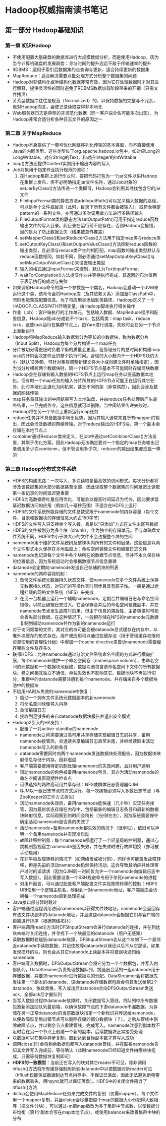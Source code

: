 # Hadoop权威指南读书笔记
## 第一部分 Hadoop基础知识
### 第一章 初识Hadoop
- 不使用配置大量硬盘的数据库进行大规模数据分析，而是使用Hadoop，因为当今计算机磁盘的发展趋势：寻址时间的提升远远不敌于传输速率的提升
- RDBMS：适用于索引后数据集的点查询与更新，适合持续更新的数据集
- MapReduce：适合解决需要以批处理方式分析整个数据集的问题
- Hadoop对非结构化或半结构化数据非常有效，因为它在处理数据时才对其进行解释，提供灵活性的同时避免了RDBMS数据加载阶段带来的开销（只需文件拷贝）
- 关系型数据库往往是规范（Normalized）的，以保持数据的完整与不冗余，但对Hadoop而言，会使记录读取变得非本地化
- Web服务器日志是典型的非规范化数据（同一客户端全名可能多次出现），为Hadoop非常合适分析各种日志文件的原因之一

### 第二章 关于MapReduce
- Hadoop本身提供了一套可优化网络序列化传输的基本类型，而不直接使用Java的内嵌类型。这些类型位于org.apache.hadoop.io包中，如对应Long的LongWritable，对应String的Text，和对应Integer的IntWritable
- map()方法还提供Context实例用于输出内容的写入
- Job对象用于指定作业执行规范的流程：
    1. 在Hadoop集群上运行作业时，要把代码打包为一个jar文件以供Hadoop在集群上发布，但不必明确指定jar文件名称，通过Job对象的setJarByClass()方法传递一个类即可，Hadoop会利用其寻找包含它的jar文件
    2. FileInputFormat类的静态方法addInputPath()可以定义输入数据的路径，可以是单个文件或目录（此时，目录下所有文件都会被输入），或符合特定pattern的一系列文件。亦可通过多次调用此方法进行多路径输入
    3. FileOutputFormat类的静态方法setOutputPath()可用于指定reduce函数输出文件的写入目录。此目录在运行前不应存在，否则Hadoop会报错，目的是为了防止数据丢失（结果被意外覆盖）
    4. setMapperClass()和setReducerClass()方法用于指定map类与reduce类
    5. setOutputKeyClass()和setOutputValueClass()方法控制reduce函数的输出类型，且必须与reduce类产生的相匹配。map函数的输出类型默认与reduce函数相同，如若不同，则必须通过setMapOutputKeyClass()与setMapOutputValueClass()来设置输出类型
    6. 输入的格式通过InputFormat来控制，默认为TextInputFormat
    7. waitForCompletion()方法提交作业并等待执行完成，其返回的布尔值用于表示执行的成功与失败
- 如果调用Hadoop命令的第一个参数是一个类名，Hadoop会启动一个JVM来运行这个类，该命令会将Hadoop库（及其依赖关系）添加至ClassPath中，同时也能获取配置信息。为了将应用类添加到类路径，Hadoop定义了一个HADOOP_CLASSPATH环境变量，由Hadoop脚本执行相关操作
- 作业（job）：客户端执行的工作单元，包括输入数据、MapReduce程序和配置信息。Hadoop将job分成若干个task，包括两类：map task、reduce task，这些task运行在集群节点上，由Yarn进行调度，失败时会在另一个节点上重新运行
- Hadoop将MapReduce输入数据划分为等长的小数据块，称为数据分片（Input Split），Hadoop为每个分片构建一个map任务
- 分片被切分得更细时负载平衡的质量会更高，但管理分片的总时间和构建map task的开销会决定作业的整个执行时间。合理的大小趋向于一个HDFS块的大小（默认128MB，可针对集群调整新建文件大小或创建文件时单独指定），因为当分片横跨两个数据块时，同一个HDFS节点基本不可能同时存储两块数据
- Hadoop会在存储有输入数据的HDFS节点上运行map任务以提高数据本地化。但有时一个map任务的输入分片所处的HDFS节点可能正在运行其它任务，此时本地化会退化为同机架，甚至不同机架（非常偶然），因此会涉及数据的网络传输
- map任务将其输出的中间结果写入本地磁盘，并由reduce任务处理后产生最终结果，一旦完成作业，这些信息就可以删除。当中间结果传递失败时，Hadoop将在另一个节点上重新运行map任务
- reduce任务并不具备数据本地化优势，因为其输入通常来自所有mapper的输出，因此会涉及数据的网络传输。对于reduce输出的HDFS块，第一个副本会存储在本地节点上
- combiner通过Reducer类来定义，在job中通过setCombinerClass()方法设置，其属于优化方案，因此Hadoop无法确定要对一个指定的map任务输出记录调用多少次combiner，但不管调用多少次，reducer的输出结果都应是一样的

### 第三章 Hadoop分布式文件系统
- HDFS的构建思路：一次写入、多次读取是最高效的访问模式。每次分析都将涉及该数据集的大部分数据甚至全部，因此读取整个数据集的时间延迟比读取第一条记录的时间延迟更重要
- HDFS为高数据吞吐量应用优化，可能会以提高时间延迟为代价，因此要求低延迟数据访问的应用（例如几十毫秒范围）不适合在HDFS上运行
- HDFS的文件系统所能存储的文件总数受限于namenode的内存容量（每个文件、目录和数据块的存储信息大约占150字节）
- HDFS的文件写入只支持单个写入者，且是以“只添加”方式在文件末尾写数据
- HDFS的文件被划分为多个块（chunk），作为独立的存储单元。但与单磁盘文件系统不同，HDFS中小于块大小的文件不会占据整个块的空间
- namenode用于维护文件系统树及整棵树内所有的文件和目录。这些信息以两个文件形式永久保存在本地磁盘上：命名空间镜像文件和编辑日志文件
- namenode也记录每个文件中各个块所在的数据节点信息，但并不永久保存块的位置信息，因为系统启动时会根据数据节点信息重建
- datanode会定期向namenode发送自己存储的块的列表
- namenode的两种容错机制：
    1. 备份文件系统元数据持久状态文件，使namenode在多个文件系统上保存元数据持久状态，对它们的写操作实时同步且具有原子性。一般是通过远程挂载的网络文件系统（NFS）来完成
    2. 在另一台机器上运行一个辅助namenode，定期合并编辑日志与命名空间镜像，以防止编辑日志过大。它会保存合并后的命名空间镜像副本，并在namenode节点发生故障时启用，但由于信息的滞后性，主备转换时可能会丢失部分数据。在这种情况下，一般把存储在NFS的namenode元数据复制到辅助namenode并作为新的namenode运行
- 对于访问频繁的文件，其对应的块可能会被datanode显式缓存在内存中，以堆外块缓存的形式存在。用户或应用可以通过在缓存池（用于管理缓存权限和资源使用的管理性分组）中增加一个cache directive来告诉namenode需要缓存哪些文件及存多久
- 联邦HDFS：允许namenode通过分治文件系统命名空间的方式进行横向扩展，每个namenode维护一个命名空间卷（namespace volumn），由命名空间的元数据和一个数据块池组成，数据块池包含该命名空间下文件的所有数据块。卷之间相互独立不通信，单独失效也不影响其它。数据池块不再进行切分，集群中的datanode需要注册到每个namenode，并存储来自多个数据块池中的数据块
- 不启用HA时从失效的namenode中恢复：
    1. 启动一个拥有文件系统元数据副本的新namenode
    2. 将命名空间映像导入内存
    3. 重演编辑日志
    4. 接收到足够多的来自datanode数据块报告并退出安全模式
- Hadoop2引入的HA支持：
    - 配置了一对active-standby的namenode
    - namenode之间需要通过高可用共享存储实现编辑日志的共享，备用namenode接管后，会通读共享编辑日志直至末尾，并继续读取由活动namenode写入的新条目
    - datanode需要同时向两个namenode发送数据块处理报告，因为数据块映射信息存储于内存，而非磁盘
    - 客户端需要使用特定机制处理namenode的失效问题，且对用户透明
    - 辅助namenode的角色被备用namenode包含，其亦为活动namenode的命名空间设置周期性检查点
    - 可供选择的两种高可用共享存储：NFS或群体日志管理器QJM
    - QJM以一组日志节点的方式运行，每一次编辑必须写入多数日志节点（与ZooKeeper的工作方式类似）
    - 活动namenode失效后，备用namenode能快速（几十秒）实现任务接管，因为最新状态存储在内存中，包括最新的编辑日志条目和最新的数据块映射信息。实际观察到的时间会稍长（1分钟左右），因为系统需要保守确定活动namenode是否真的失效了
    - 活动namenode+备用namenode都失效的情况下（很罕见），依旧可以声明一个备用namenode并实现冷启动
    - 故障转移控制器：每个namenode都运行了一个轻量级的控制器，通过心跳机制监视宿主namenode是否失效，并在失效时进行故障切换（亦可被手动启用）
    - 在非平稳故障转移的情况下（如网络慢或被分割），同样也可能激发故障转移，但是先前的活动namenode仍然保持活动，这会导致其响应并处理客户过时的读请求（因为QJM同一时间仅允许一个namenode向编辑日志中写入数据）。因此需要设置一个SSH规避命令用于杀死namenode的进程
    - 对用户而言，可以通过配置客户端配置文件实现故障转移的控制：HDFS URI使用一个逻辑主机名，映射到一对namenode地址，客户端类库会访问每一个namenode直到处理完成
- Java接口部分暂时跳过
- 客户端通过远程调用访问namenode以获得文件块地址，namenode会返回存有该文件块副本的datanode地址，并且这些datanode会根据它们与客户端的距离进行排序（根据网络拓扑）
- 客户端调用read()方法时DFSInputStream会进行datanode的连接，并在到达块末端时关闭连接，并寻找下一个块最佳的datanode（用户无感知）
- 读取数据时若碰到datanode故障，DFSInputStream会从这个块的下一个最邻近datanode中读取数据，并记住故障datanode以保证以后不从它那读。如果发现损坏的块，则也会从其它datanode上读副本并将错误块通知给namenode
- 客户端写入数据时，DFSOutputStream会将它分为一个个数据包，并写入内部队列，DataStreamer负责处理数据队列，挑选出合适的一组datanode用于存储数据，并要求namenode进行数据块的分配。DataStreamer会将数据先发往第一个副本的datanode，该datanode存储数据包后会将其发送给第2个datanode，依此类推，写入成功后datanode会向DFSOutputStream发送ack，全部ack后才删队列
- 当写入数据过程中datanode故障时，关闭数据写入管线，将队列中所有数据包重新添加回队列最前端，以确保故障节点的下游datanode不漏数据。为存储在另一正常datanode的当前数据块指定一个新标识并传送给namenode，以便故障恢复后出错节点可以删除存储的部分数据块（？）。之后从管线中删除故障节点，并以剩余节点重建管线，完成写入。namenode注意到副本数不足时会在另一个节点上创建一个新的副本，后续数据块正常接受处理
- 块数据可以在集中异步复制，直到达到目标副本数才算写入成功
- 调用close()时会将剩余数据包都写入datanode管线，并在联系namenode告知其文件写入完成前，等待确认（此时namenode已经知道文件由哪些块组成，只需等待数据块复制即可）
- **HDFS的一致模型**：当前正在写入的块对其它reader不可见，除非调用hflush()方法将所有缓存强制刷新到datanode中以使数据对新reader可见（hflush仅能保证数据到达节点内存中，不保证已落盘，因此无法避免断电带来的数据丢失，用hsync就可以保证落盘）。HDFS中的关闭文件隐含了hflush()方法
- distcp会使用MapReduce任务来完成文件的复制（仅需mapper），每个文件用一个mapper复制，并且distcp会尽量把每个map的数据大小分配得大致相等（把文件分块），可以通过-m把map数改为多于集群中节点数，以使数据分布均衡（第1个副本会写在map本地节点）。或使用balancer来改善集群中块的分布